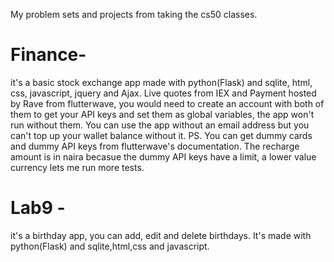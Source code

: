 My problem sets and projects from taking the cs50 classes.

# Finance- 
  it's a basic stock exchange app made with python(Flask) and sqlite, html, css, javascript, jquery and Ajax. Live quotes from IEX and Payment hosted by Rave from flutterwave, you would need to create an account with both of them to get your API keys and set them as global variables, the app won't run without them. You can use the app without an email address but you can't top up your wallet balance without it. 
  PS. You can get dummy cards and dummy API keys from flutterwave's documentation. The recharge amount is in naira becasue the dummy API keys have a limit, a lower value currency lets me run more tests.

# Lab9 - 
  it's a birthday app, you can add, edit and delete birthdays. It's made with python(Flask) and sqlite,html,css and javascript.
